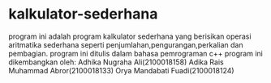 # kalkulator-sederhana
program ini adalah program kalkulator sederhana yang berisikan operasi aritmatika sederhana seperti penjumlahan,pengurangan,perkalian dan pembagian. 
program ini ditulis dalam bahasa pemrograman c++
program ini dikembangkan oleh:
Adhika Nugraha Ali(2100018158)
Adika Rais Muhammad Abror(2100018133)
Orya Mandabati Fuadi(2100018124)
